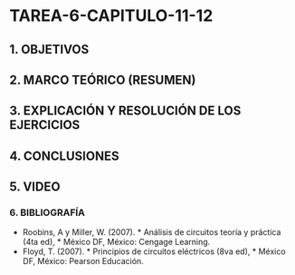 # TAREA-6-CAPITULO-11-12
## 1. OBJETIVOS
##  2. MARCO TEÓRICO (RESUMEN)
## 3. EXPLICACIÓN Y RESOLUCIÓN DE LOS EJERCICIOS
## 4. CONCLUSIONES
## 5. VIDEO
###  6. BIBLIOGRAFÍA
- Roobins, A y Miller, W. (2007). * Análisis de circuitos teoría y práctica (4ta ed),  * México DF, México: Cengage Learning.
-  Floyd, T. (2007). * Principios de circuitos eléctricos (8va ed), * México DF, México: Pearson Educación.

